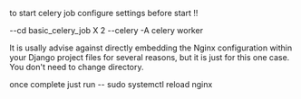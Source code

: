to start celery job 
configure settings before start !! 

--cd basic_celery_job X 2 
--celery -A celery worker               

It is usally advise against directly embedding the Nginx configuration
within your Django project files for several reasons,
but it is just for this one case. 
You don't need to change directory.


once complete just run 
-- sudo systemctl reload nginx
